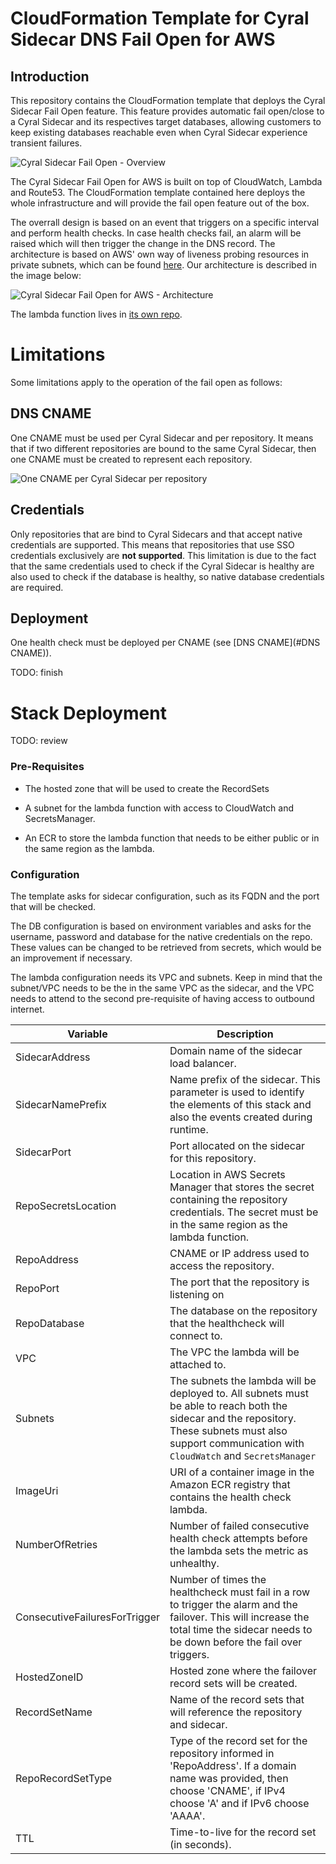 # CloudFormation Template for Cyral Sidecar DNS Fail Open for AWS

## Introduction

This repository contains the CloudFormation template that deploys the Cyral Sidecar Fail Open feature.
This feature provides automatic fail open/close to a Cyral Sidecar and its respectives target databases,
allowing customers to keep existing databases reachable even when Cyral Sidecar experience transient
failures.

![Cyral Sidecar Fail Open - Overview](./img/fail_open_overview.png)

The Cyral Sidecar Fail Open for AWS is built on top of CloudWatch, Lambda and Route53. The CloudFormation 
template contained here deploys the whole infrastructure and will provide the fail open feature out of
the box.

The overrall design is based on an event that triggers on a specific interval and perform health checks.
In case health checks fail, an alarm will be raised which will then trigger the change in the DNS record.
The architecture is based on AWS' own way of liveness probing resources in private subnets, which can be 
found [here](https://aws.amazon.com/blogs/networking-and-content-delivery/performing-route-53-health-checks-on-private-resources-in-a-vpc-with-aws-lambda-and-amazon-cloudwatch/).
Our architecture is described in the image below:

![Cyral Sidecar Fail Open for AWS - Architecture](./img/fail_open_aws.png)


The lambda function lives in [its own repo](https://github.com/cyralinc/health-check-aws).

# Limitations

Some limitations apply to the operation of the fail open as follows:

## DNS CNAME

One CNAME must be used per Cyral Sidecar and per repository. It means that if two different 
repositories are bound to the same Cyral Sidecar, then one CNAME must be created to represent
each repository.

![One CNAME per Cyral Sidecar per repository](./img/fail_open_cname_conf.png)

## Credentials

Only repositories that are bind to Cyral Sidecars and that accept native credentials are supported.
This means that repositories that use SSO credentials exclusively are **not supported**. This 
limitation is due to the fact that the same credentials used to check if the Cyral Sidecar is
healthy are also used to check if the database is healthy, so native database credentials are 
required.

## Deployment

One health check must be deployed per CNAME (see [DNS CNAME](#DNS CNAME)).

TODO: finish


# Stack Deployment

TODO: review
### Pre-Requisites
- The hosted zone that will be used to create the RecordSets

- A subnet for the lambda function with access to CloudWatch and SecretsManager.

- An ECR to store the lambda function that needs to be either public or in the same region as the lambda.

### Configuration

The template asks for sidecar configuration, such as its FQDN and the port that will be checked.

The DB configuration is based on environment variables and asks for the username, password and database for the native credentials on the repo. These values can be changed to be retrieved from secrets, which would be an improvement if necessary.

The lambda configuration needs its VPC and subnets. Keep in mind that the subnet/VPC needs to be the in the same VPC as the sidecar, and the VPC needs to attend to the second pre-requisite of having access to outbound internet.

| Variable                      | Description                                                                                                                                                                                             |
| ---                           | ---                                                                                                                                                                                                     |
| SidecarAddress                | Domain name of the sidecar load balancer.                                                                                                                                                               |
| SidecarNamePrefix             | Name prefix of the sidecar. This parameter is used to identify the elements of this stack and also the events created during runtime.                                                                   |
| SidecarPort                   | Port allocated on the sidecar for this repository.                                                                                                                                                      |
| RepoSecretsLocation           | Location in AWS Secrets Manager that stores the secret containing the repository credentials. The secret must be in the same region as the lambda function.                                             |
| RepoAddress                   | CNAME or IP address used to access the repository.                                                                                                                                                      |
| RepoPort                      | The port that the repository is listening on                                                                                                                                                            |
| RepoDatabase                  | The database on the repository that the healthcheck will connect to.                                                                                                                                    |
| VPC                           | The VPC the lambda will be attached to.                                                                                                                                                                 |
| Subnets                       | The subnets the lambda will be deployed to. All subnets must be able to reach both the sidecar and the repository. These subnets must also support communication with `CloudWatch` and `SecretsManager` |
| ImageUri                      | URI of a container image in the Amazon ECR registry that contains the health check lambda.                                                                                                              |
| NumberOfRetries               | Number of failed consecutive health check attempts before the lambda sets the metric as unhealthy.                                                                                                      |
| ConsecutiveFailuresForTrigger | Number of times the healthcheck must fail in a row to trigger the alarm and the failover. This will increase the total time the sidecar needs to be down before the fail over triggers.                 |
| HostedZoneID                  | Hosted zone where the failover record sets will be created.                                                                                                                                             |
| RecordSetName                 | Name of the record sets that will reference the repository and sidecar.                                                                                                                                 |
| RepoRecordSetType             | Type of the record set for the repository informed in 'RepoAddress'. If a domain name was provided, then choose 'CNAME', if IPv4 choose 'A' and if IPv6 choose 'AAAA'.                                  |
| TTL                           | Time-to-live for the record set (in seconds).                                                                                                                                                           |
